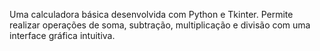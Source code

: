 Uma calculadora básica desenvolvida com Python e Tkinter.
Permite realizar operações de soma, subtração, multiplicação e divisão com uma interface gráfica intuitiva.
